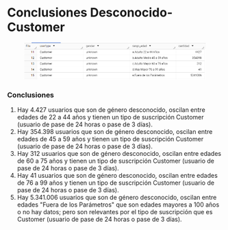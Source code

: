 # Conclusiones Desconocido-Customer

<figure><img src="../../../../.gitbook/assets/image (25).png" alt=""><figcaption></figcaption></figure>

### Conclusiones

1. Hay 4.427 usuarios que son de género desconocido, oscilan entre edades de 22 a 44 años y tienen un tipo de suscripción Customer (usuario de pase de 24 horas o pase de 3 días).
2. Hay 354.398 usuarios que son de género desconocido, oscilan entre edades de 45 a 59 años y tienen un tipo de suscripción Customer (usuario de pase de 24 horas o pase de 3 días).
3. Hay 312 usuarios que son de género desconocido, oscilan entre edades de 60 a 75 años y tienen un tipo de suscripción Customer (usuario de pase de 24 horas o pase de 3 días).
4. Hay 41 usuarios que son de género desconocido, oscilan entre edades de 76 a 99 años y tienen un tipo de suscripción Customer (usuario de pase de 24 horas o pase de 3 días).
5. Hay 5.341.006 usuarios que son de género desconocido, oscilan entre edades "Fuera de los Parámetros" que son edades mayores a 100 años o no hay datos; pero son relevantes por el tipo de suscripción que es Customer (usuario de pase de 24 horas o pase de 3 días).
